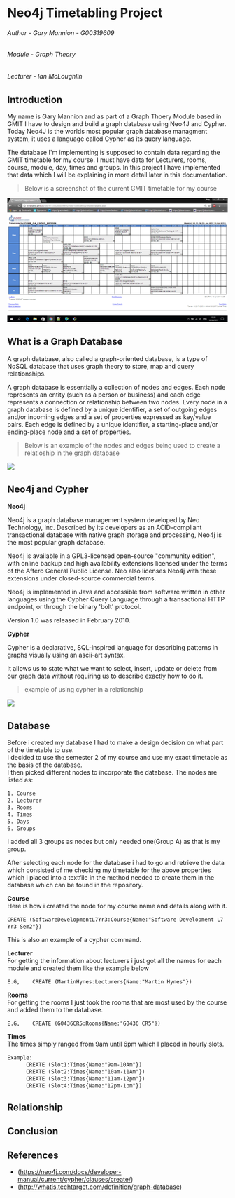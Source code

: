 # Neo4j Timetabling Project

###### Author - Gary Mannion - G00319609
###### Module - Graph Theory
###### Lecturer - Ian McLoughlin

## Introduction  
My name is Gary Mannion and as part of a Graph Thoery Module based in GMIT I have to design and build a graph database using Neo4J and Cypher. Today Neo4J is the worlds most popular graph database managment system, it uses a language called Cypher as its query language.

The database I'm implementing is supposed to contain data regarding the GMIT timetable for my course. I must have data for Lecturers, rooms, course, module, day, times and groups. In this project I have implemented that data which I will be explaining in more detail later in this documentation.  

> Below is a screenshot of the current GMIT timetable for my course  
<img src="https://github.com/Gazza1996/Graph-Theory-Project/blob/master/readme%20images/Screenshot%20(6).png">  

## What is a Graph Database  
A graph database, also called a graph-oriented database, is a type of NoSQL database that uses graph theory to store, map and query relationships.   

A graph database is essentially a collection of nodes and edges. Each node represents an entity (such as a person or business) and each edge represents a connection or relationship between two nodes. Every node in a graph database is defined by a unique identifier, a set of outgoing edges and/or incoming edges and a set of properties expressed as key/value pairs. Each edge is defined by a unique identifier, a starting-place and/or ending-place node and a set of properties.  

> Below is an example of the nodes and edges being used to create a relatioship in the graph database  

<img src="http://itknowledgeexchange.techtarget.com/overheard/files/2014/01/Graph-database-sketch.jpg">  

## Neo4j and Cypher  

**Neo4j**  

Neo4j is a graph database management system developed by Neo Technology, Inc. Described by its developers as an ACID-compliant transactional database with native graph storage and processing, Neo4j is the most popular graph database.  

Neo4j is available in a GPL3-licensed open-source "community edition", with online backup and high availability extensions licensed under the terms of the Affero General Public License. Neo also licenses Neo4j with these extensions under closed-source commercial terms.  

Neo4j is implemented in Java and accessible from software written in other languages using the Cypher Query Language through a transactional HTTP endpoint, or through the binary 'bolt' protocol.  

Version 1.0 was released in February 2010.  

**Cypher**  

Cypher is a declarative, SQL-inspired language for describing patterns in graphs visually using an ascii-art syntax.  

It allows us to state what we want to select, insert, update or delete from our graph data without requiring us to describe exactly how to do it.  

> example of using cypher in a relationship

<img src="https://s3.amazonaws.com/dev.assets.neo4j.com/wp-content/uploads/cypher_pattern_simple.png">  

## Database  
Before i created my database I had to make a design decision on what part of the timetable to use.  
I decided to use the semester 2 of my course and use my exact timetable as the basis of the database.  
I then picked different nodes to incorporate the database. The nodes are listed as:  

```
1. Course
2. Lecturer
3. Rooms
4. Times
5. Days
6. Groups
```  
I added all 3 groups as nodes but only needed one(Group A) as that is my group.  

After selecting each node for the database i had to go and retrieve the data which consisted of me checking my timetable for the above properties which i placed into a textfile in the method needed to create them in the database which can be found in the repository.  

**Course**  
Here is how i created the node for my course name and details along with it.  
```
CREATE (SoftwareDevelopmentL7Yr3:Course{Name:"Software Development L7 Yr3 Sem2"})
```  
This is also an example of a cypher command.  

**Lecturer**  
For getting the information about lecturers i just got all the names for each module and created them like the example below
```
E.G,    CREATE (MartinHynes:Lecturers{Name:"Martin Hynes"})
```  

**Rooms**  
For getting the rooms I just took the rooms that are most used by the course and added them to the database.  
```
E.G,    CREATE (G0436CR5:Rooms{Name:"G0436 CR5"})
```

**Times**  
The times simply ranged from 9am until 6pm which I placed in hourly slots.  
```
Example: 
      CREATE (Slot1:Times{Name:"9am-10Am"})
      CREATE (Slot2:Times{Name:"10am-11Am"})
      CREATE (Slot3:Times{Name:"11am-12pm"})
      CREATE (Slot4:Times{Name:"12pm-1pm"})
```

## Relationship

## Conclusion  



## References  
- (https://neo4j.com/docs/developer-manual/current/cypher/clauses/create/)  
- (http://whatis.techtarget.com/definition/graph-database)
